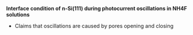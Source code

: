 
**Interface condition of n-Si(111) during photocurrent oscillations in NH4F solutions**

* Claims that oscillations are caused by pores opening and closing